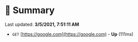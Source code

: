 # 📖 Summary
Last updated: **3/5/2021, 7:51:11 AM**

- `GET` [https://google.com](https://google.com) - **Up** (111ms)
